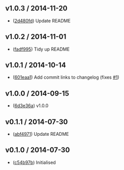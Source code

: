 ## v1.0.3 / 2014-11-20

 * ([2d480fd](https://github.com/tanem/transform-clump/commit/2d480fd945cdf92e666e36b39e9e6b5e73cb23fb)) Update README

## v1.0.2 / 2014-11-01

 * ([fadf995](https://github.com/tanem/transform-clump/commit/fadf99535056819d8bf22b6bb110a45780d64ede)) Tidy up README

## v1.0.1 / 2014-10-14

 * ([601eaa1](https://github.com/tanem/transform-clump/commit/601eaa13c064429626f0c98613ffd688cd546a48)) Add commit links to changelog (fixes [#1](https://github.com/tanem/transform-clump/issues/1))

## v1.0.0 / 2014-09-15

 * ([6d3e36a](https://github.com/tanem/transform-clump/commit/6d3e36a255f81282c228b111f872cd3c0a6b8e86)) v1.0.0

## v0.1.1 / 2014-07-30

 * ([abf4971](https://github.com/tanem/transform-clump/commit/abf4971bbfb040da8944fd77710310f8ada1a3e0)) Update README

## v0.1.0 / 2014-07-30

 * ([c54b97b](https://github.com/tanem/transform-clump/commit/c54b97b9a2c2ce5f0411b741ef80d7813323f893)) Initialised
